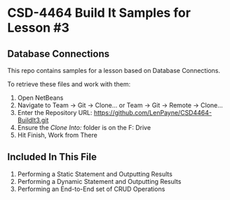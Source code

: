 # CSD-4464 Build It Samples for Lesson #3
## Database Connections

This repo contains samples for a lesson based on Database Connections.

To retrieve these files and work with them:

1. Open NetBeans
2. Navigate to Team -> Git -> Clone... or Team -> Git -> Remote -> Clone...
3. Enter the Repository URL: https://github.com/LenPayne/CSD4464-BuildIt3.git
4. Ensure the *Clone Into:* folder is on the F: Drive
5. Hit Finish, Work from There

## Included In This File

1. Performing a Static Statement and Outputting Results
2. Performing a Dynamic Statement and Outputting Results
3. Performing an End-to-End set of CRUD Operations